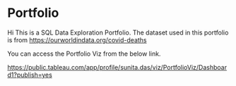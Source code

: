 # Portfolio

Hi This is a SQL Data Exploration Portfolio.
The dataset used in this portfolio is from https://ourworldindata.org/covid-deaths

You can access the Portfolio Viz from the below link.

https://public.tableau.com/app/profile/sunita.das/viz/PortfolioViz/Dashboard1?publish=yes

